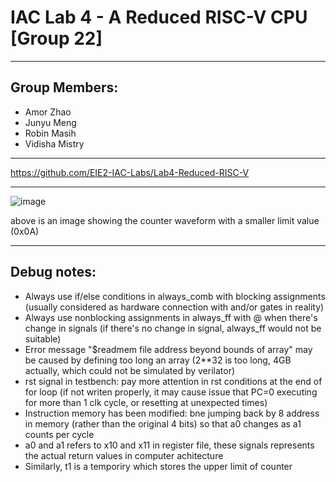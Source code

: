 # IAC Lab 4 - A Reduced RISC-V CPU [Group 22]
---
## Group Members:
- Amor Zhao
- Junyu Meng
- Robin Masih
- Vidisha Mistry
---

https://github.com/EIE2-IAC-Labs/Lab4-Reduced-RISC-V

---

![image](https://user-images.githubusercontent.com/87839533/204900616-d29eafb6-2809-418b-90e1-69c21b890f58.png)

above is an image showing the counter waveform with a smaller limit value (0x0A)

---

## Debug notes: 

- Always use if/else conditions in always_comb with blocking assignments
(usually considered as hardware connection with and/or gates in reality)
- Always use nonblocking assignments in always_ff with @ when there's change in signals
(if there's no change in signal, always_ff would not be suitable)
- Error message "$readmem file address beyond bounds of array" may be caused by defining too long an array
(2**32 is too long, 4GB actually, which could not be simulated by verilator)
- rst signal in testbench: pay more attention in rst conditions at the end of for loop
(if not writen properly, it may cause issue that PC=0 executing for more than 1 clk cycle, or resetting at unexpected times)
- Instruction memory has been modified: bne jumping back by 8 address in memory (rather than the original 4 bits) so that a0 changes as a1 counts per cycle
- a0 and a1 refers to x10 and x11 in register file, these signals represents the actual return values in computer achitecture
- Similarly, t1 is a temporiry which stores the upper limit of counter
